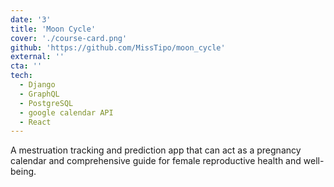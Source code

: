 ```yaml
---
date: '3'
title: 'Moon Cycle'
cover: './course-card.png'
github: 'https://github.com/MissTipo/moon_cycle'
external: ''
cta: ''
tech:
  - Django
  - GraphQL
  - PostgreSQL
  - google calendar API
  - React
---
```


A mestruation tracking and prediction app that can act as a pregnancy calendar and comprehensive guide for female reproductive health and well-being.
